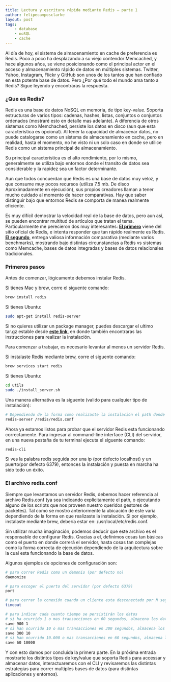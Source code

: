```yaml
---
title: Lectura y escritura rápida mediante Redis – parte 1
author: felipecamposclarke
layout: post
tags:
    - database
    - noSQL
    - cache
---
```


Al día de hoy, el sistema de almacenamiento en cache de preferencia es Redis. Poco a poco ha desplazando a su viejo contendor Memcached, y hace algunos años, se viene posicionando como el principal actor en el acceso y almacenamiento rápido de datos en múltiples sistemas. Twitter, Yahoo, Instagram, Flickr y GitHub son unos de los tantos que han confiado en esta potente base de datos. Pero ¿Por qué todo el mundo ama tanto a Redis? Sigue leyendo y encontraras la respuesta.

### ¿Que es Redis? ###

Redis es una base de datos NoSQL en memoria, de tipo key-value. Soporta estructuras de varios tipos: cadenas, hashes, listas, conjuntos o conjuntos ordenados (mostraré esto en detalle mas adelante). A diferencia de otros sistemas como Memchached, persiste los datos en disco (aun que esta característica es opcional). Al tener la capacidad de almacenar datos, no puede catalogarse como un sistema de almacenamiento en cache, pero en realidad, hasta el momento, no he visto ni un solo caso en donde se utilice Redis como un sistema principal de almacenamiento.

Su principal característica es el alto rendimiento, por lo mismo, generalmente se utiliza bajo entornos donde el transito de datos sea considerable y la rapidez sea un factor determinante.

Aun que todos concuerdan que Redis es una base de datos muy veloz, y que consume muy pocos recursos (utiliza  7.5 mb. De disco Aproximadamente en ejecución), sus propios creadores llaman a tener mucho cuidado al momento de hacer comparativas. Hay que saber distinguir bajo que entornos Redis se comporta de manea realmente eficiente.

Es muy difícil demostrar la velocidad real de la base de datos, pero aun así, se pueden encontrar multitud de artículos que tratan el tema. Particularmente me perecieron dos muy interesantes: **[El primero](http://redis.io/topics/benchmarks)** viene del sitio oficial de Redis, e intenta responder que tan rápido realmente es Redis. **[El segundo](http://ruturaj.net/redis-memcached-tokyo-tyrant-and-mysql-comparision/)**, entrega valiosa información comparativa (mediante varios benchmarks), mostrando bajo distintas circunstancias a Redis vs sistemas como Memcache, bases de datos integradas y bases de datos relacionales tradicionales.

### Primeros pasos ###

Antes de comenzar, lógicamente debemos instalar Redis.

Si tienes Mac y brew, corre el siguente comando:

```bash
brew install redis
```

Si tienes Ubuntu:

```bash
sudo apt-get install redis-server
```

Si no quieres utilizar un package manager, puedes descargar el ultimo tar.gz estable desde **[este link](http://redis.io/topics/quickstart)**, en donde también encontraras las instrucciones para realizar la instalación.

Para comenzar a trabajar, es necesario levantar al menos un servidor Redis.

Si instalaste Redis mediante brew, corre el siguente comando:

```bash
brew services start redis
```

Si tienes Ubuntu:

```bash
cd utils
sudo ./install_server.sh

```

Una manera alternativa es la siguente (valido para cualquier tipo de instalación):

```bash
# Dependiendo de la forma como realizaste la instalación el path donde se ubica el archivo redis.conf puede variar
redis-server /redis/redis.conf
```

Ahora ya estamos listos para probar que el servidor Redis esta funcionando correctamente. Para ingresar al command-line interface (CLI) del servidor, en una nueva pestaña de tu terminal ejecuta el siguente comando:

```bash
redis-cli
```

Si ves la palabra redis seguida por una ip (por defecto localhost) y un puerto(por defecto 6379), entonces la instalación y puesta en marcha ha sido todo un éxito.

### El archivo redis.conf ###

Siempre que levantamos un servidor Redis, debemos hacer referencia al archivo Redis.conf (ya sea indicando explícitamente el path, o ejecutando alguno de los scripts que nos proveen nuestro queridos gestores de packetes). Tal como se mostro anteriormente la ubicación de este varia dependiendo de la forma en que realizaste la instalación. Si por ejemplo, instalaste mediante brew, debería estar en: /usr/local/etc/redis.conf.

Sin utilizar mucha imaginación, podemos deducir que este archivo es el responsable de configurar Redis. Gracias a el, definimos cosas tan básicas como el puerto en donde correrá el servidor, hasta cosas tan complejas como la forma correcta de ejecución dependiendo de la arquitectura sobre la cual esta funcionando la base de datos.

Algunos ejemplos de opciones de configuración son:

```bash
# para correr Redis como un demonio (por defecto no)
daemonize

# para escoger el puerto del servidor (por defecto 6379)
port

# para cerrar la conexión cuando un cliente esta desconectado por N segundos (por defecto 0)
timeout

# para indicar cada cuanto tiempo se persistirán los datos
# si ha ocurrido 1 o mas transacciones en 60 segundos, almacena los datos
save 900 1
# si han ocurrido 10 o mas transacciones en 300 segundos, almacena los datos
save 300 10
# si han ocurrido 10.000 o mas transacciones en 60 segundos, almacena los datos
save 60 10000
```


Y con esto damos por concluida la primera parte. En la próxima entrada mostrarte los distintos tipos de key/value que soporta Redis para accessar y almacenar datos, interactuaremos con el CLI y revisaremos las distintas estrategias para correr multiples bases de datos (para distintas aplicaciones y entornos).
